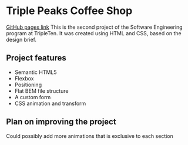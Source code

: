 # Triple Peaks Coffee Shop
[GitHub pages link](https://sabataj616.github.io/se_project_coffeeshop)
This is the second project of the Software Engineering program at TripleTen. It was created using HTML and CSS, based on the design brief.

## Project features

- Semantic HTML5
- Flexbox
- Positioning
- Flat BEM file structure
- A custom form
- CSS animation and transform

## Plan on improving the project

Could possibly add more animations that is exclusive to each section

